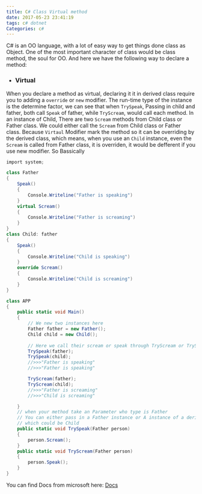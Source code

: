 ```yaml
---
title: C# Class Virtual method 
date: 2017-05-23 23:41:19
tags: c# dotnet
Categories: c#
---
```

C# is an OO language, with a lot of easy way to get things done class as Object.
One of the most important character of class would be class method,  the soul for OO.
And here we have the following way to declare a method:

* ### Virtual

When you declare a method as virtual,  declaring it it in derived class require you to adding a `override` or `new` modifier. The run-time type of the instance is the determine factor, we can see that when `TrySpeak`, 
Passing in child and father, both call `Speak` of father, while `TryScream`, would call each method. In an instance of Child, There are two `Scream` methods from Child class or Father class. We could either call the `Scream`  from Child class or Father class.
Because `Virtaul` Modifier mark the method so it can be overriding by the derived class, which means, when you use an `Child` instance, even the `Scream` is called from Father class, it is overriden, it would be defferent if you use new modifier. So Bassically  

```C#
import system;

class Father
{
    Speak()
    {
      	Console.Writeline("Father is speaking")	
    }
    virtual Scream()
    {
      	Console.Writeline("Father is screaming")	
    }
}
class Child: father
{
    Speak()
    {
      	Console.Writeline("Child is speaking")	
    }
    override Scream()
    {
      	Console.Writeline("Child is screaming")	
    }
}

class APP
{
    public static void Main()
    {
        // We new two instances here
        Father father = new Father();
        Child child = new Child();
        
        // Here we call their scream or speak through TryScream or TrySpeak
        TrySpeak(father);
        TrySpeak(child);
        //>>>"Father is speaking"
        //>>>"Father is speaking"

        TryScream(father);
        TryScream(child);
        //>>>"Father is screaming"
        //>>>"Child is screaming"

    }
    // when your method take an Parameter who type is Father
    // You can either pass in a Father instance or A instance of a derived Class from Father
    // which could be Child
    public static void TrySpeak(Father person)
    {
        person.Scream();
    }
    public static void TryScream(Father person)
    {
        person.Speak();
    }
}
```
You can find Docs from microsoft here:
[Docs](https://docs.microsoft.com/en-us/dotnet/articles/csharp/tour-of-csharp/classes-and-objects)
